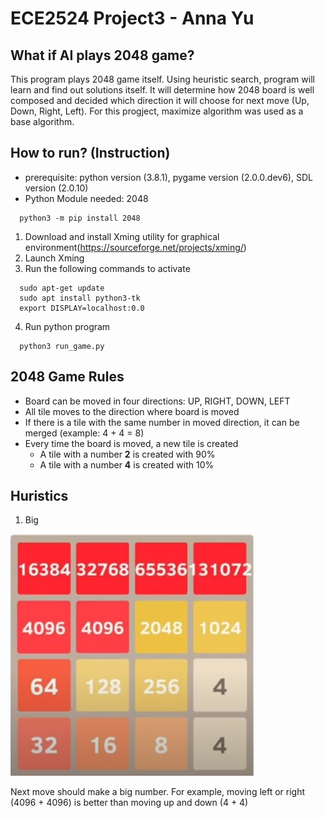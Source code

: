 # ECE2524 Project3 - Anna Yu
## What if AI plays 2048 game?
This program plays 2048 game itself. Using heuristic search, program will learn and find out solutions itself.
It will determine how 2048 board is well composed and decided which direction it will choose for next move (Up, Down, Right, Left).
For this progject, maximize algorithm was used as a base algorithm.

## How to run? (Instruction)
* prerequisite: python version (3.8.1), pygame version (2.0.0.dev6), SDL version (2.0.10)
* Python Module needed: 2048
``` 
  python3 -m pip install 2048
```  
1. Download and install Xming utility for graphical environment(https://sourceforge.net/projects/xming/)
2. Launch Xming
3. Run the following commands to activate
```
  sudo apt-get update  
  sudo apt install python3-tk
  export DISPLAY=localhost:0.0
```  
4. Run python program
```  
  python3 run_game.py
```

## 2048 Game Rules
* Board can be moved in four directions: UP, RIGHT, DOWN, LEFT
* All tile moves to the direction where board is moved
* If there is a tile with the same number in moved direction, it can be merged (example: 4 + 4 = 8)
* Every time the board is moved, a new tile is created
  * A tile with a number **2** is created with 90%
  * A tile with a number **4** is created with 10%
  
## Huristics
1. Big<br/>

![Alt text](Image/big.jpg?raw=true)

Next move should make a big number. For example, moving left or right (4096 + 4096) is better than moving up and down (4 + 4)

